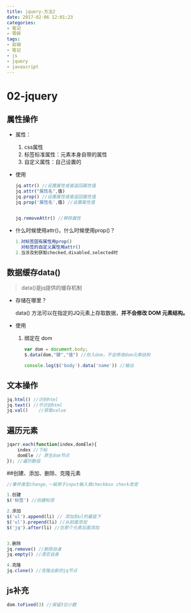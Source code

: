 ```yaml
---
title: jquery-方法2
date: 2017-02-06 12:01:23
categories:
- 笔记
- 零碎
tags:
- 前端
- 笔记
- js
- jquery
- javascript
---
```


# 02-jquery

## 属性操作

+ 属性：

  1. css属性
  2. 标签标准属性：元素本身自带的属性
  3. 自定义属性：自己设置的

+ 使用

  ```js
  jq.attr() //设置属性或者返回属性值
  jq.attr("属性名",值)
  jq.prop() //设置属性或者返回属性值
  jq.prop('属性名',值) //设置属性值
  
  
  jq.removeAttr() //移除属性
  ```

+ 什么时候使用attr()，什么时候使用prop()？

  ```js
  1.对标签固有属性用prop()
    对标签的自定义属性用attr()
  2.当涉及到获取checked,disabled,selected时
  ```




## 数据缓存data()

> data()是jq提供的缓存机制

+ 存储在哪里？

  data() 方法可以在指定的JQ元素上存取数据，**并不会修改 DOM 元素结构。**

+ 使用

  1. 绑定在 dom

     ```js
     var dom = document.body;
     $.data(dom,"键","值") //存入dom，不会修改dom元素结构
     
     console.log($('body').data('name')) //输出
     ```

## 文本操作

```js
jq.html() //识别html
jq.text() //不识别html
jq.val()	//获取value
```



## 遍历元素

```js
jqarr.each(function(index,domEle){
    index //下标
    domEle // 原生dom节点
}); //遍历数组
```



##创建、添加、删除、克隆元素

```js
//事件类型change,一般用于input输入框checkbox check改变

1.创建
$('标签')	//创建标签 

2.添加
$('ul').append(li) // 添加到ul的最底下
$('ul').prepend(li) //从前面添加
$('jq').after(li) //在那个元素后面添加


3.删除
jq.remove() //删除自身
jq.empty() //清空自身

4.克隆
jq.clone() //克隆出新的jq节点
```

## js补充

```js
dom.toFixed(3) //保留3位小数
```


